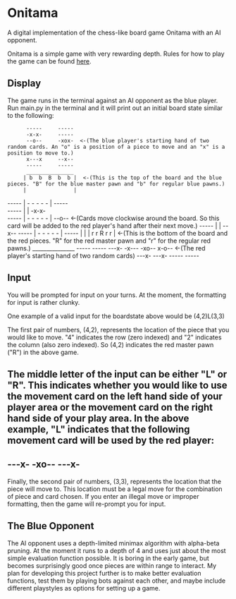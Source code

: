 # Onitama
A digital implementation of the chess-like board game Onitama with an AI opponent.

Onitama is a simple game with very rewarding depth. Rules for how to play the game can be found [here](https://www.ultraboardgames.com/onitama/game-rules.php).

## Display
The game runs in the terminal against an AI opponent as the blue player. Run main.py in the terminal and it will print out an initial board state similar to the 
following:

          -----     -----
          -x-x-     -----             
          --o--     -xox-  <-(The blue player's starting hand of two random cards. An "o" is a position of a piece to move and an "x" is a position to move to.)              
          x---x     --x--                
          -----     -----                
          _______________                
         | b  b  B  b  b |  <-(This is the top of the board and the blue pieces. "B" for the blue master pawn and "b" for regular blue pawns.)            
         |               |               
 -----   | -  -  -  -  - |   -----       
 -----   |               |   -x-x-       
 -----   | -  -  -  -  - |   --o--  <-(Cards move clockwise around the board. So this card will be added to the red player's hand after their next move.)
 -----   |               |   --x--
 -----   | -  -  -  -  - |   -----
         |               |
         | r  r  R  r  r |  <-(This is the bottom of the board and the red pieces. "R" for the red master pawn and "r" for the regular red pawns.)
          _______________
          -----     -----
          ---x-     -x---
          -xo--     x-o--  <-(The red player's starting hand of two random cards)
          ---x-     ---x-
          -----     -----

## Input
You will be prompted for input on your turns. At the moment, the formatting for input is rather clunky.

One example of a valid input for the boardstate above would be (4,2)L(3,3)

The first pair of numbers, (4,2), represents the location of the piece that you would like to move. "4" indicates the row (zero indexed) and "2" indicates the
column (also zero indexed). So (4,2) indicates the red master pawn ("R") in the above game.

The middle letter of the input can be either "L" or "R". This indicates whether you would like to use the movement card on the left hand side of your player area 
or the movement card on the right hand side of your play area. In the above example, "L" indicates that the following movement card will be used by the red player:
-----
---x-
-xo--
---x-
-----

Finally, the second pair of numbers, (3,3), represents the location that the piece will move to. This location must be a legal move for the combination of piece
and card chosen. If you enter an illegal move or improper formatting, then the game will re-prompt you for input.


## The Blue Opponent
The AI opponent uses a depth-limited minimax algorithm with alpha-beta pruning. At the moment it runs to a depth of 4 and uses just about the most simple 
evaluation function possible. It is boring in the early game, but becomes surprisingly good once pieces are within range to interact. My plan for developing this
project further is to make better evaluation functions, test them by playing bots against each other, and maybe include different playstyles as options for setting
up a game.

